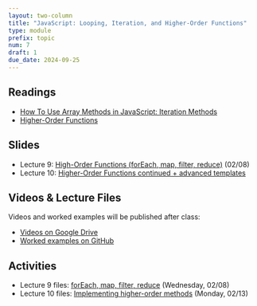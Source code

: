 ```yaml
---
layout: two-column
title: "JavaScript: Looping, Iteration, and Higher-Order Functions"
type: module
prefix: topic
num: 7
draft: 1
due_date: 2024-09-25
---
```


## Readings
* <a href="https://www.digitalocean.com/community/tutorials/how-to-use-array-methods-in-javascript-iteration-methods" target="_blank">How To Use Array Methods in JavaScript: Iteration Methods</a>
* <a href="https://eloquentjavascript.net/05_higher_order.html" target="_blank">Higher-Order Functions</a>


## Slides
* Lecture 9: <a href="https://docs.google.com/presentation/d/1YijHKWI86pNWuObEfpC_TV-_0p-LJFTHX7tUfgdYJ7M/edit?usp=sharing" target="_blank">High-Order Functions (forEach, map, filter, reduce)</a> (02/08)
* Lecture 10: <a href="https://docs.google.com/presentation/d/16W34RmBL0JuD2s6x-2NO33IxlB-tdYlMJQafdvbtG6c/edit?usp=sharing" target="_blank">Higher-Order Functions continued + advanced templates</a>

## Videos & Lecture Files
Videos and worked examples will be published after class:
* <a href="https://drive.google.com/drive/folders/1b0RGogU8P2rKJAtcRpxMspHB919GUAXT?usp=sharing" target="_blank">Videos on Google Drive</a>
* <a href="https://github.com/vanwars/csci344" target="_blank">Worked examples on GitHub</a>

## Activities
* Lecture 9 files: [forEach, map, filter, reduce](/fall2024/course-files/lectures/lecture09.zip) (Wednesday, 02/08)
* Lecture 10 files: [Implementing higher-order methods](/fall2024/course-files/lectures/lecture10.zip) (Monday, 02/13)
